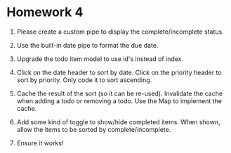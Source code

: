 # Homework 4

1. Please create a custom pipe to display the complete/incomplete status.

2. Use the built-in date pipe to format the due date.

3. Upgrade the todo item model to use id's instead of index.

4. Click on the date header to sort by date. Click on the priority header to sort by priority. Only code it to sort ascending.

5. Cache the result of the sort (so it can be re-used). Invalidate the cache when adding a todo or removing a todo. Use the Map to implement the cache.

6. Add some kind of toggle to show/hide completed items. When shown, allow the items to be sorted by complete/incomplete.

7. Ensure it works!